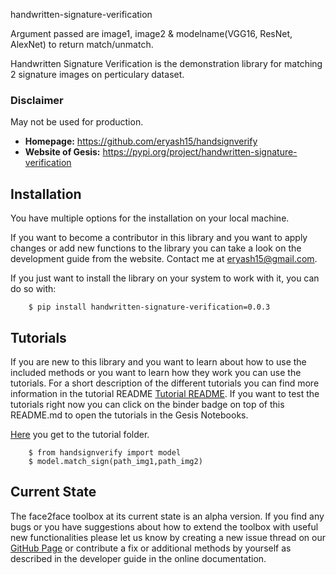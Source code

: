 handwritten-signature-verification

Argument passed are image1, image2 & modelname(VGG16, ResNet, AlexNet) to return match/unmatch. 

Handwritten Signature Verification is the demonstration library for matching 2 signature images on perticulary dataset.

### Disclaimer

May not be used for production.


- **Homepage:** https://github.com/eryash15/handsignverify 
- **Website of Gesis:** https://pypi.org/project/handwritten-signature-verification

## Installation

You have multiple options for the installation on your local machine.

If you want to become a contributor in this library and you want to apply changes or add new functions to the library you can take a look on the development guide from the website.
Contact me at eryash15@gmail.com.

If you just want to install the library on your system to work with it, you can do so with:
    
        $ pip install handwritten-signature-verification=0.0.3
        
## Tutorials

If you are new to this library and you want to learn about how to use the included methods or you want to learn how they work you can use the tutorials. For a short description of the different tutorials you can find more information in the tutorial README [Tutorial README](/tutorial/README.md). If you want to test the tutorials right now you can click on the binder badge on top of this README.md to open the tutorials in the Gesis Notebooks. 

[Here](/tutorial) you get to the tutorial folder.

        $ from handsignverify import model
        $ model.match_sign(path_img1,path_img2)



## Current State

The face2face toolbox at its current state is an alpha version. If you find any bugs or you have suggestions about how to extend the toolbox with useful new functionalities please let us know by creating a new issue thread on our <a href="https://github.com/eryash15/handsignverify/issues">GitHub Page</a> or contribute a fix or additional methods by yourself as described in the developer guide in the online documentation.
